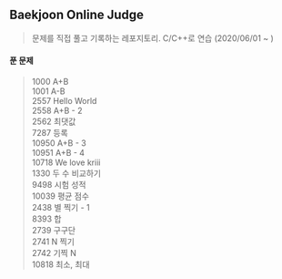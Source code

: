 ## Baekjoon Online Judge

> 문제를 직접 풀고 기록하는 레포지토리. C/C++로 연습 (2020/06/01 ~ )

#### 푼 문제

> 1000 A+B<br/>
> 1001 A-B<br/>
> 2557 Hello World<br/>
> 2558 A+B - 2<br/>
> 2562 최댓값<br/>
> 7287 등록<br/>
> 10950 A+B - 3<br/>
> 10951 A+B - 4<br/>
> 10718 We love kriii<br/>
> 1330 두 수 비교하기<br/>
> 9498 시험 성적<br/>
> 10039 평균 점수<br/>
> 2438 별 찍기 - 1<br/>
> 8393 합<br/>
> 2739 구구단<br/>
> 2741 N 찍기<br/>
> 2742 기찍 N<br/>
> 10818 최소, 최대<br/>
